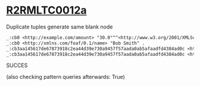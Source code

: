 
# [R2RMLTC0012a](https://www.w3.org/TR/rdb2rdf-test-cases/#R2RMLTC0012a)
Duplicate tuples generate same blank node

```diff
_:cb0 <http://example.com/amount> "30.0"^^<http://www.w3.org/2001/XMLSchema#double> .
_:cb0 <http://xmlns.com/foaf/0.1/name> "Bob Smith" .
_:cb3aa145617de67873918c2ea44d39e730a9457f57aada0ab5afaadfd4384ad0c <http://example.com/amount> "20.0"^^<http://www.w3.org/2001/XMLSchema#double> .
_:cb3aa145617de67873918c2ea44d39e730a9457f57aada0ab5afaadfd4384ad0c <http://xmlns.com/foaf/0.1/name> "Sue Jones" .
```

SUCCES

(also checking pattern queries afterwards: True)
